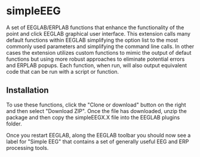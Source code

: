 simpleEEG
==============

A set of EEGLAB/ERPLAB functions that enhance the functionality of the point and click EEGLAB graphical
user interface. This extension calls many default functions within EEGLAB simplifying the option list 
to the most commonly used parameters and simplifying the command line calls. In other cases the extension
utilizes custom functions to mimic the output of defaut functions but using more robust approaches to 
eliminate potential errors and ERPLAB popups. Each function, when run, will also output equivalent code
that can be run with a script or function.

Installation
------------
To use these functions, click the "Clone or download" button on the right and then select "Download ZIP".
Once the file has downloaded, unzip the package and then copy the simpleEEGX.X file into the EEGLAB plugins
folder.

Once you restart EEGLAB, along the EEGLAB toolbar you should now see a label for "Simple EEG" that contains
a set of generally useful EEG and ERP processing tools.
